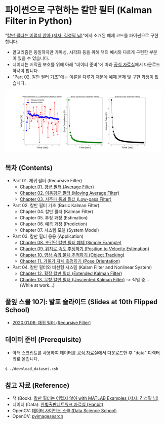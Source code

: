 # 파이썬으로 구현하는 칼만 필터 (Kalman Filter in Python)
"[칼만 필터는 어렵지 않아 (저자: 김성필 님)](http://www.hanbit.co.kr/store/books/look.php?p_code=B4956047798)"에서 소개된 예제 코드를 파이썬으로 구현합니다.

* 알고리즘은 동일하지만 가독성, 시각화 등을 위해 책의 예시와 다르게 구현한 부분이 있을 수 있습니다.
* 데이터는 저작권 보호를 위해 아래 "데이터 준비"에 따라 [공식 자료실](http://www.hanbit.co.kr/support/supplement_list.html)에서 다운로드하셔야 합니다.
* "Part 02. 칼만 필터 기초"에는 이론을 다루기 때문에 예제 문제 및 구현 과정이 없습니다.

![Simple Kalman Filter](./Ch08.SimpleKalmanFilter/png/simple_kalman_filter2.png)

## 목차 (Contents)
* Part 01. 재귀 필터 (Recursive Filter)
  + [Chapter 01. 평균 필터 (Average Filter)](./Ch01.AverageFilter)
  + [Chapter 02. 이동평균 필터 (Moving Average Filter)](./Ch02.MovingAverageFilter)
  + [Chapter 03. 저주파 통과 필터 (Low-pass Filter)](./Ch03.LowPassFilter)
* Part 02. 칼만 필터 기초 (Basic Kalman Filter)
  + Chapter 04. 칼만 필터 (Kalman Filter)
  + Chapter 05. 추정 과정 (Estimation)
  + Chapter 06. 예측 과정 (Prediction)
  + Chapter 07. 시스템 모델 (System Model)
* Part 03. 칼만 필터 응용 (Application)
  + [Chapter 08. 초간단 칼만 필터 예제 (Simple Example)](./Ch08.SimpleKalmanFilter)
  + [Chapter 09. 위치로 속도 추정하기 (Position to Velocity Estimation)](./Ch09.Pos2VelKF)
  + [Chapter 10. 영상 속의 물체 추적하기 (Object Tracking)](./Ch10.ObjectTrackingKF)
  + [Chapter 11. 기울기 자세 측정하기 (Pose Orientation)](./Ch11.PoseOrientation)
* Part 04. 칼만 필터와 비선형 시스템 (Kalam Filter and Nonlinear System)
  + [Chapter 12. 확장 칼만 필터 (Extended Kalman Filter)](./Ch12.ExtendedKalmanFilter)
  + [Chapter 13. 무향 칼만 필터 (Unscented Kalman Filter)](./Ch13.UnscentedKalmanFilter) -> 작업 중... (While at work...)
<!---
  + Chapter 14. 파틱클 필터 (Particle Filter)
* Part 05. 고주파 통과 필터와 상보 필터 (High-pass Filter and Complementary Filter)
  + Chapter 15. 고주파 통과 필터 (High-pass Filter)
  + Chapter 16. 상보 필터 (Complementary Filter)
--->

## 풀잎 스쿨 10기: 발표 슬라이드 (Slides at 10th Flipped School)
* [2020.01.08: 재귀 필터 (Recursive Filter)](./Slides/)


## 데이터 준비 (Prerequisite)
* 아래 스크립트를 사용하여 데이터를 [공식 자료실](http://www.hanbit.co.kr/support/supplement_list.html)에서 다운로드한 후 "data" 디렉터리로 옮깁니다.

```bash
$ ./download_dataset.csh
```

## 참고 자료 (Reference)
* 책 (Book): [칼만 필터는 어렵지 않아 with MATLAB Examples (저자: 김성필 님)](http://www.hanbit.co.kr/store/books/look.php?p_code=B4956047798)
* 데이터 (Data): [한빛출판네트워크 자료실 (Hanbit)](http://www.hanbit.co.kr/support/supplement_list.html)
* OpenCV: [데이터 사이언스 스쿨 (Data Science School)](https://datascienceschool.net/view-notebook/f9f8983941254a34bf0fee42c66c5539)
* OpenCV: [pyimagesearch](https://www.pyimagesearch.com/2017/06/19/image-difference-with-opencv-and-python)
